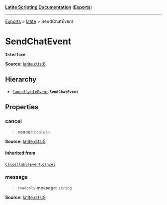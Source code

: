 [**Latite Scripting Documentation**](../../README.md) ([**Exports**](../../exports.md))

---

[Exports](../../exports.md) > [latite](../index.md) > SendChatEvent

# SendChatEvent

**`Interface`**

**Source:** [latite.d.ts:8](https://github.com/EpiclyRaspberry/latitescripting.github.io/blob/0717eac/definitions/latite.d.ts#L8)

## Hierarchy

- [`CancellableEvent`](interface.CancellableEvent.md).**`SendChatEvent`**

## Properties

### cancel

> **cancel**: `boolean`

**Source:** [latite.d.ts:5](https://github.com/EpiclyRaspberry/latitescripting.github.io/blob/0717eac/definitions/latite.d.ts#L5)

#### Inherited from

[`CancellableEvent`](interface.CancellableEvent.md).[`cancel`](interface.CancellableEvent.md#cancel)

### message

> `readonly` **message**: `string`

**Source:** [latite.d.ts:9](https://github.com/EpiclyRaspberry/latitescripting.github.io/blob/0717eac/definitions/latite.d.ts#L9)
